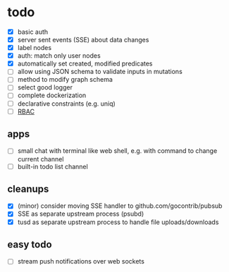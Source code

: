 # todo

* [x] basic auth
* [x] server sent events (SSE) about data changes
* [x] label nodes
* [x] auth: match only user nodes
* [x] automatically set created, modified predicates
* [ ] allow using JSON schema to validate inputs in mutations
* [ ] method to modify graph schema
* [ ] select good logger
* [ ] complete dockerization
* [ ] declarative constraints (e.g. uniq)
* [ ] [RBAC](https://en.wikipedia.org/wiki/Role-based_access_control)

## apps

* [ ] small chat with terminal like web shell, e.g. with command to change current channel
* [ ] built-in todo list channel

## cleanups

* [x] (minor) consider moving SSE handler to github.com/gocontrib/pubsub
* [x] SSE as separate upstream process (psubd)
* [x] tusd as separate upstream process to handle file uploads/downloads

## easy todo

* [ ] stream push notifications over web sockets
